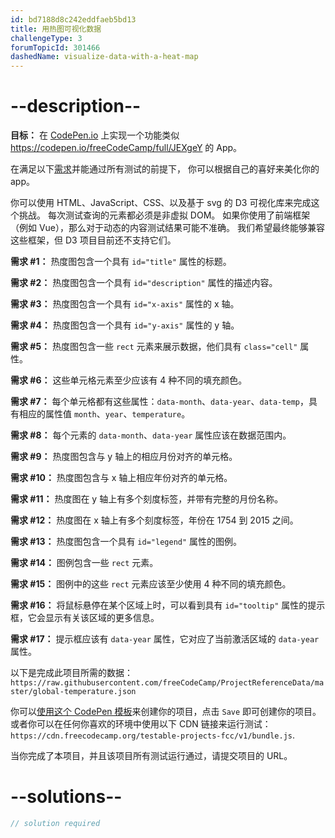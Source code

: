 ```yaml
---
id: bd7188d8c242eddfaeb5bd13
title: 用热图可视化数据
challengeType: 3
forumTopicId: 301466
dashedName: visualize-data-with-a-heat-map
---
```


# --description--

**目标：** 在 [CodePen.io](https://codepen.io) 上实现一个功能类似 <https://codepen.io/freeCodeCamp/full/JEXgeY> 的 App。

在满足以下[需求](https://en.wikipedia.org/wiki/User_story)并能通过所有测试的前提下， 你可以根据自己的喜好来美化你的 app。

你可以使用 HTML、JavaScript、CSS、以及基于 svg 的 D3 可视化库来完成这个挑战。 每次测试查询的元素都必须是非虚拟 DOM。 如果你使用了前端框架（例如 Vue），那么对于动态的内容测试结果可能不准确。 我们希望最终能够兼容这些框架，但 D3 项目目前还不支持它们。

**需求 #1：** 热度图包含一个具有 `id="title"` 属性的标题。

**需求 #2：** 热度图包含一个具有 `id="description"` 属性的描述内容。

**需求 #3：** 热度图包含一个具有 `id="x-axis"` 属性的 x 轴。

**需求 #4：** 热度图包含一个具有 `id="y-axis"` 属性的 y 轴。

**需求 #5：** 热度图包含一些 `rect` 元素来展示数据，他们具有 `class="cell"` 属性。

**需求 #6：** 这些单元格元素至少应该有 4 种不同的填充颜色。

**需求 #7：** 每个单元格都有这些属性：`data-month`、`data-year`、`data-temp`，具有相应的属性值 `month`、`year`、`temperature`。

**需求 #8：** 每个元素的 `data-month`、`data-year` 属性应该在数据范围内。

**需求 #9：** 热度图包含与 y 轴上的相应月份对齐的单元格。

**需求 #10：** 热度图包含与 x 轴上相应年份对齐的单元格。

**需求 #11：** 热度图在 y 轴上有多个刻度标签，并带有完整的月份名称。

**需求 #12：** 热度图在 x 轴上有多个刻度标签，年份在 1754 到 2015 之间。

**需求 #13：** 热度图包含一个具有 `id="legend"` 属性的图例。

**需求 #14：** 图例包含一些 `rect` 元素。

**需求 #15：** 图例中的这些 `rect` 元素应该至少使用 4 种不同的填充颜色。

**需求 #16：** 将鼠标悬停在某个区域上时，可以看到具有 `id="tooltip"` 属性的提示框，它会显示有关该区域的更多信息。

**需求 #17：** 提示框应该有 `data-year` 属性，它对应了当前激活区域的 `data-year` 属性。

以下是完成此项目所需的数据：`https://raw.githubusercontent.com/freeCodeCamp/ProjectReferenceData/master/global-temperature.json`

你可以<a href='https://codepen.io/pen?template=MJjpwO' target='_blank' rel='nofollow'>使用这个 CodePen 模板</a>来创建你的项目，点击 `Save` 即可创建你的项目。 或者你可以在任何你喜欢的环境中使用以下 CDN 链接来运行测试：`https://cdn.freecodecamp.org/testable-projects-fcc/v1/bundle.js`.

当你完成了本项目，并且该项目所有测试运行通过，请提交项目的 URL。

# --solutions--

```js
// solution required
```
